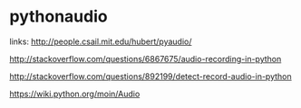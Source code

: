 pythonaudio
===========
links:
http://people.csail.mit.edu/hubert/pyaudio/

http://stackoverflow.com/questions/6867675/audio-recording-in-python

http://stackoverflow.com/questions/892199/detect-record-audio-in-python

https://wiki.python.org/moin/Audio
